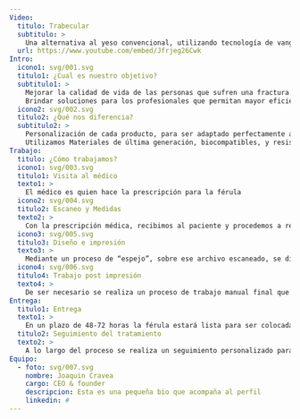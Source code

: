 ```yaml
---
Video:
  titulo: Trabecular
  subtitulo: >
    Una alternativa al yeso convencional, utilizando tecnología de vanguardia como la impresión 3d, para construir productos ortopédicos hechos a medida.
  url: https://www.youtube.com/embed/Jfrjeg26Cwk
Intro:
  icono1: svg/001.svg
  titulo1: ¿Cual es nuestro objetivo?
  subtitulo1: >
    Mejorar la calidad de vida de las personas que sufren una fractura. Ayudar a que se recuperen de la mejor forma y en el menor tiempo posible.
    Brindar soluciones para los profesionales que permitan mayor eficiencia en su trabajo
  icono2: svg/002.svg
  titulo2: ¿Qué nos diferencia?
  subtitulo2: >
    Personalización de cada producto, para ser adaptado perfectamente a tu medida.
    Utilizamos Materiales de última generación, biocompatibles, y resistentes al desgaste. Materiales biodegradables y por tanto respetuosos con el medioambiente. Apostamos por el uso de materiales ecofriendly.
Trabajo:
  titulo: ¿Cómo trabajamos?
  icono1: svg/003.svg
  titulo1: Visita al médico
  texto1: >
    El médico es quien hace la prescripción para la férula 
  icono2: svg/004.svg
  titulo2: Escaneo y Medidas
  texto2: >
    Con la prescripción médica, recibimos al paciente y procedemos a realizar un escaneo del miembro sano contralateral y tomar las medidas pertinentes
  icono3: svg/005.svg
  titulo3: Diseño e impresión
  texto3: >
    Mediante un proceso de “espejo”, sobre ese archivo escaneado, se diseña la férula en programa de modelado, conforme a las necesidades del paciente, y luego se imprime en 3D.
  icono4: svg/006.svg
  titulo4: Trabajo post impresión
  texto4: >
    De ser necesario se realiza un proceso de trabajo manual final que incluye lijado, pulido, laqueado, etc.
Entrega:
  titulo1: Entrega
  texto1: >
    En un plazo de 48-72 horas la férula estará lista para ser colocada en sustitución al yeso
  titulo2: Seguimiento del tratamiento
  texto2: >
    A lo largo del proceso se realiza un seguimiento personalizado para cada paciente.
Equipo:
  - foto: svg/007.svg
    nombre: Joaquin Cravea
    cargo: CEO & founder 
    descripcion: Esta es una pequeña bio que acompaña al perfil 
    linkedin: #
---
```

